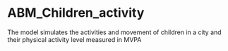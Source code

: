 # ABM_Children_activity
The model simulates the activities and movement of children in a city and their physical activity level measured in MVPA 
